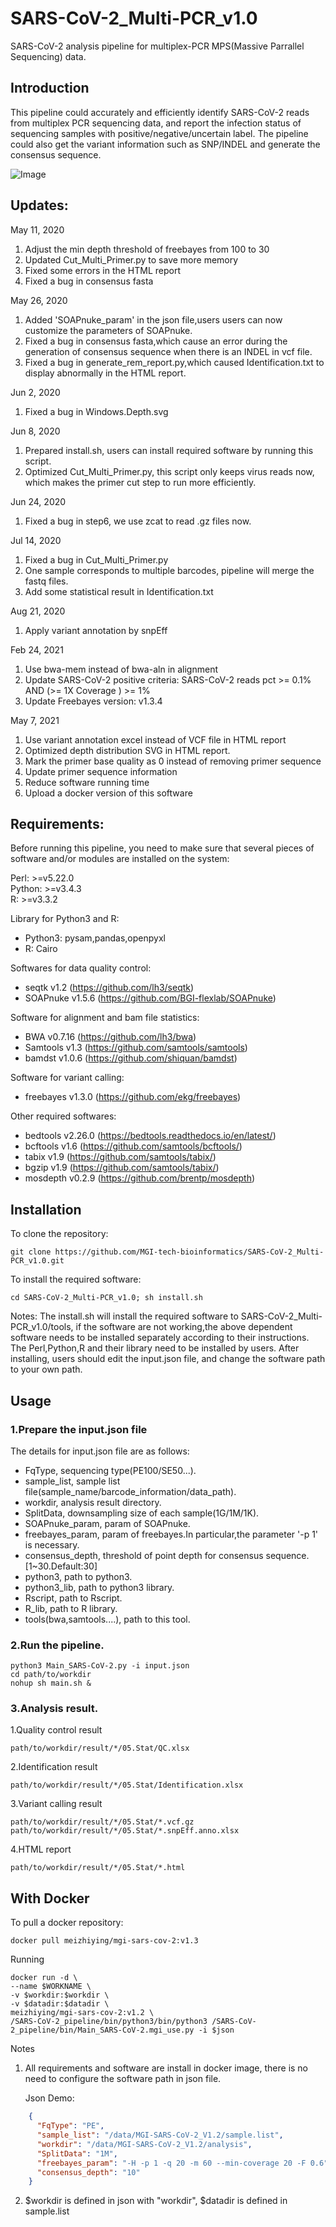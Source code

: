 # SARS-CoV-2_Multi-PCR_v1.0
SARS-CoV-2 analysis pipeline for multiplex-PCR MPS(Massive Parrallel Sequencing) data.

## Introduction
This pipeline could accurately and efficiently identify SARS-CoV-2 reads from multiplex PCR sequencing data, and report the infection status of sequencing samples with positive/negative/uncertain label. The pipeline could also get the variant information such as SNP/INDEL and generate the consensus sequence.

![Image](https://github.com/MGI-tech-bioinformatics/SARS-CoV-2_Multi-PCR_v1.0/blob/master/Pipeline.png)

## Updates:
May 11, 2020
1. Adjust the min depth threshold of freebayes from 100 to 30  
2. Updated Cut_Multi_Primer.py to save more memory  
3. Fixed some errors in the HTML report
4. Fixed a bug in consensus fasta

May 26, 2020
1. Added 'SOAPnuke_param' in the json file,users users can now customize the parameters of SOAPnuke.  
2. Fixed a bug in consensus fasta,which cause an error during the generation of consensus sequence when there is an INDEL in vcf file.  
3. Fixed a bug in generate_rem_report.py,which caused Identification.txt to display abnormally in the HTML report.  

Jun 2, 2020
1. Fixed a bug in Windows.Depth.svg

Jun 8, 2020
1. Prepared install.sh, users can install required software by running this script.  
2. Optimized Cut_Multi_Primer.py, this script only keeps virus reads now, which makes the primer cut step to run more efficiently.  

Jun 24, 2020
1. Fixed a bug in step6, we use zcat to read .gz files now.  

Jul 14, 2020
1. Fixed a bug in Cut_Multi_Primer.py
2. One sample corresponds to multiple barcodes, pipeline will merge the fastq files.  
3. Add some statistical result in Identification.txt

Aug 21, 2020
1. Apply variant annotation by snpEff  

Feb 24, 2021
1. Use bwa-mem instead of bwa-aln in alignment 
2. Update SARS-CoV-2 positive criteria: SARS-CoV-2 reads pct >= 0.1% AND (>= 1X Coverage ) >= 1% 
3. Update Freebayes version: v1.3.4

May 7, 2021
1. Use variant annotation excel instead of VCF file in HTML report
2. Optimized depth distribution SVG in HTML report.
3. Mark the primer base quality as 0 instead of removing primer sequence
4. Update primer sequence information
5. Reduce software running time
6. Upload a docker version of this software

## Requirements:
Before running this pipeline, you need to make sure that several pieces of software and/or modules are installed on the system:  

Perl: >=v5.22.0  
Python: >=v3.4.3  
R: >=v3.3.2

Library for Python3 and R:  
* Python3: pysam,pandas,openpyxl  
* R: Cairo

Softwares for data quality control:  
* seqtk v1.2 (https://github.com/lh3/seqtk)
* SOAPnuke v1.5.6 (https://github.com/BGI-flexlab/SOAPnuke)  

Software for alignment and bam file statistics:
* BWA v0.7.16 (https://github.com/lh3/bwa)
* Samtools v1.3 (https://github.com/samtools/samtools)
* bamdst v1.0.6 (https://github.com/shiquan/bamdst)  

Software for variant calling:  
* freebayes v1.3.0 (https://github.com/ekg/freebayes)  

Other required softwares:  
* bedtools v2.26.0 (https://bedtools.readthedocs.io/en/latest/)
* bcftools v1.6 (https://github.com/samtools/bcftools/)
* tabix v1.9 (https://github.com/samtools/tabix/)
* bgzip v1.9 (https://github.com/samtools/tabix/)
* mosdepth v0.2.9 (https://github.com/brentp/mosdepth)

## Installation

To clone the repository:

    git clone https://github.com/MGI-tech-bioinformatics/SARS-CoV-2_Multi-PCR_v1.0.git

To install the required software:

    cd SARS-CoV-2_Multi-PCR_v1.0; sh install.sh


Notes: The install.sh will install the required software to SARS-CoV-2_Multi-PCR_v1.0/tools, if the software are not working,the above dependent software needs to be installed separately according to their instructions. The Perl,Python,R and their library need to be installed by users. After installing, users should edit the input.json file, and change the software path to your own path.


## Usage
### 1.Prepare the input.json file
The details for input.json file are as follows:
* FqType, sequencing type(PE100/SE50...). 
* sample_list, sample list file(sample_name/barcode_information/data_path).  
* workdir, analysis result directory.  
* SplitData, downsampling size of each sample(1G/1M/1K). 
* SOAPnuke_param, param of SOAPnuke.
* freebayes_param, param of freebayes.In particular,the parameter '-p 1' is necessary. 
* consensus_depth, threshold of point depth for consensus sequence.[1~30.Default:30] 
* python3, path to python3. 
* python3_lib, path to python3 library. 
* Rscript, path to Rscript. 
* R_lib, path to R library. 
* tools(bwa,samtools....), path to this tool. 

### 2.Run the pipeline.
```
python3 Main_SARS-CoV-2.py -i input.json 
cd path/to/workdir
nohup sh main.sh &
```
### 3.Analysis result.
1.Quality control result
```
path/to/workdir/result/*/05.Stat/QC.xlsx
```
2.Identification result
```
path/to/workdir/result/*/05.Stat/Identification.xlsx
```
3.Variant calling result
```
path/to/workdir/result/*/05.Stat/*.vcf.gz
path/to/workdir/result/*/05.Stat/*.snpEff.anno.xlsx
```
4.HTML report
```
path/to/workdir/result/*/05.Stat/*.html
```
## With Docker

To pull a docker repository:  

    docker pull meizhiying/mgi-sars-cov-2:v1.3

Running  

	docker run -d \
	--name $WORKNAME \
	-v $workdir:$workdir \
	-v $datadir:$datadir \
	meizhiying/mgi-sars-cov-2:v1.2 \
	/SARS-CoV-2_pipeline/bin/python3/bin/python3 /SARS-CoV-2_pipeline/bin/Main_SARS-CoV-2.mgi_use.py -i $json

Notes
1. All requirements and software are install in docker image, there is no need to configure the software path in json file.  

	Json Demo: 
```json
    {
      "FqType": "PE", 
      "sample_list": "/data/MGI-SARS-CoV-2_V1.2/sample.list", 
      "workdir": "/data/MGI-SARS-CoV-2_V1.2/analysis", 
      "SplitData": "1M", 
      "freebayes_param": "-H -p 1 -q 20 -m 60 --min-coverage 20 -F 0.6", 
      "consensus_depth": "10" 
    }
```
2. $workdir is defined in json with "workdir", $datadir is defined in sample.list
